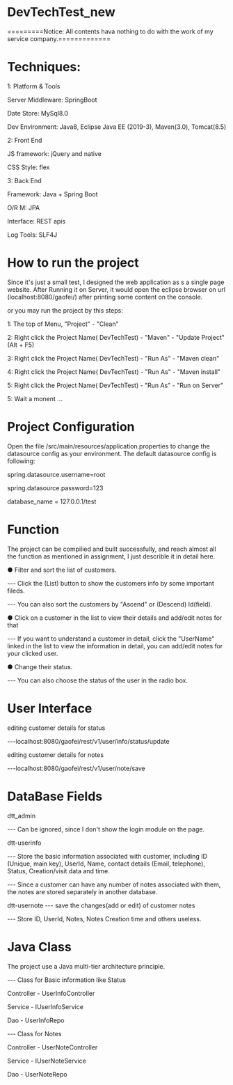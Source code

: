 # DevTechTest_new


=========Notice: All contents hava nothing to do with the work of my service company.=============


# Techniques:
1: Platform & Tools

Server Middleware: SpringBoot

Date Store: MySql8.0

Dev Environment: Java8, Eclipse Java EE (2019-3), Maven(3.0), Tomcat(8.5)

2: Front End

JS framework: jQuery and native

CSS Style: flex

3: Back End

Framework: Java + Spring Boot

O/R M: JPA

Interface: REST apis

Log Tools: SLF4J

# How to run the project

Since it's just a small test, I designed the web application as s a single page website. After Running it on Server, it would open the eclipse browser on url (localhost:8080/gaofei/) after printing some content on the console.

or you may run the project by this steps:

1: The top of Menu, "Project" - "Clean"

2: Right click the Project Name( DevTechTest) - "Maven" - "Update Project" (Alt + F5)

3: Right click the Project Name( DevTechTest) - "Run As" - "Maven clean"

4: Right click the Project Name( DevTechTest) - "Run As" - "Maven install"

5: Right click the Project Name( DevTechTest) - "Run As" - "Run on Server"

5: Wait a monent ...

# Project Configuration

Open the file /src/main/resources/application.properties to change the datasource config as your environment. The default datasource config is following:

spring.datasource.username=root

spring.datasource.password=123

database_name = 127.0.0.1/test

# Function

The project can be compilied and built successfully, and reach almost all the function as mentioned in assignment, I just describle it in detail here.

● Filter and sort the list of customers.

--- Click the (List) button to show the customers info by some important fileds. 

--- You can also sort the customers by "Ascend" or (Descend) Id(field).

● Click on a customer in the list to view their details and add/edit notes for that

--- If you want to understand a customer in detail, click the "UserName" linked in the list to view the information in detail, you can add/edit notes for your clicked user.

● Change their status.

--- You can also choose the status of the user in the radio box.


# User Interface

editing customer details for status

---localhost:8080/gaofei/rest/v1/user/info/status/update

editing customer details for notes

---localhost:8080/gaofei/rest/v1/user/note/save


# DataBase Fields

dtt_admin

--- Can be ignored, since I don't show the login module on the page.

dtt-userinfo

--- Store the basic information associated with customer, including ID (Unique, main key), UserId, Name, contact details (Email, telephone), Status, Creation/visit data and time. 

--- Since a customer can have any number of notes associated with them, the notes are stored separately in another database.

dtt-usernote --- save the changes(add or edit) of customer notes

--- Store ID, UserId, Notes, Notes Creation time and others useless.

# Java Class

The project use a Java multi-tier architecture principle. 


--- Class for Basic information like Status

Controller -        UserInfoController

Service    -        IUserInfoService

Dao        -        UserInfoRepo


--- Class for Notes

Controller -        UserNoteController

Service    -        IUserNoteService

Dao        -        UserNoteRepo
